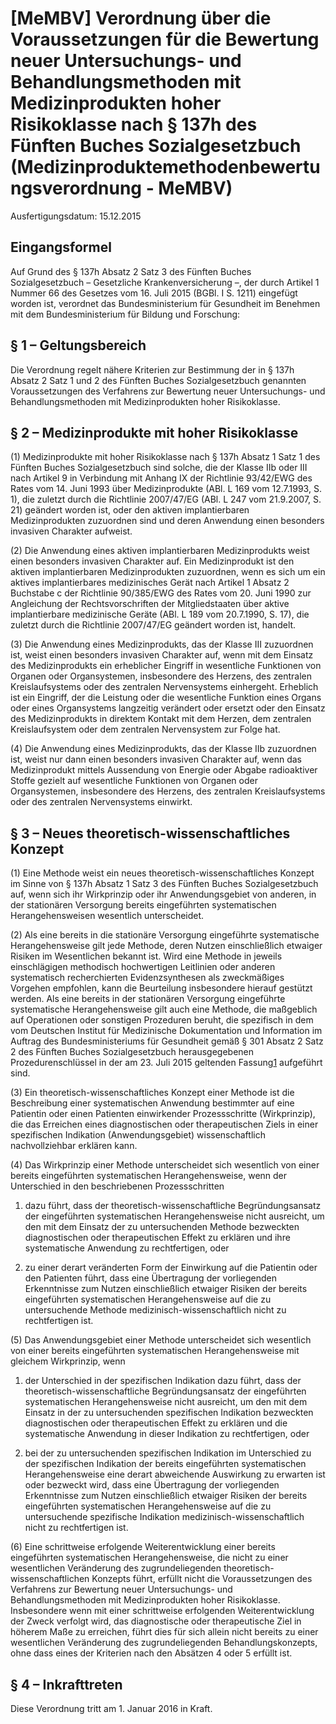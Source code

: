 # [MeMBV] Verordnung über die Voraussetzungen für die Bewertung neuer Untersuchungs- und Behandlungsmethoden mit Medizinprodukten hoher Risikoklasse nach § 137h des Fünften Buches Sozialgesetzbuch  (Medizinproduktemethodenbewertungsverordnung - MeMBV)

Ausfertigungsdatum: 15.12.2015

 

## Eingangsformel

Auf Grund des § 137h Absatz 2 Satz 3 des Fünften Buches Sozialgesetzbuch – Gesetzliche Krankenversicherung –, der durch Artikel 1 Nummer 66 des Gesetzes vom 16. Juli 2015 (BGBl. I S. 1211) eingefügt worden ist, verordnet das Bundesministerium für Gesundheit im Benehmen mit dem Bundesministerium für Bildung und Forschung:


## § 1 – Geltungsbereich

Die Verordnung regelt nähere Kriterien zur Bestimmung der in § 137h Absatz 2 Satz 1 und 2 des Fünften Buches Sozialgesetzbuch genannten Voraussetzungen des Verfahrens zur Bewertung neuer Untersuchungs- und Behandlungsmethoden mit Medizinprodukten hoher Risikoklasse.


## § 2 – Medizinprodukte mit hoher Risikoklasse

(1) Medizinprodukte mit hoher Risikoklasse nach § 137h Absatz 1 Satz 1 des Fünften Buches Sozialgesetzbuch sind solche, die der Klasse IIb oder III nach Artikel 9 in Verbindung mit Anhang IX der Richtlinie 93/42/EWG des Rates vom 14. Juni 1993 über Medizinprodukte (ABl. L 169 vom 12.7.1993, S. 1), die zuletzt durch die Richtlinie 2007/47/EG (ABl. L 247 vom 21.9.2007, S. 21) geändert worden ist, oder den aktiven implantierbaren Medizinprodukten zuzuordnen sind und deren Anwendung einen besonders invasiven Charakter aufweist.

(2) Die Anwendung eines aktiven implantierbaren Medizinprodukts weist einen besonders invasiven Charakter auf. Ein Medizinprodukt ist den aktiven implantierbaren Medizinprodukten zuzuordnen, wenn es sich um ein aktives implantierbares medizinisches Gerät nach Artikel 1 Absatz 2 Buchstabe c der Richtlinie 90/385/EWG des Rates vom 20. Juni 1990 zur Angleichung der Rechtsvorschriften der Mitgliedstaaten über aktive implantierbare medizinische Geräte (ABl. L 189 vom 20.7.1990, S. 17), die zuletzt durch die Richtlinie 2007/47/EG geändert worden ist, handelt.

(3) Die Anwendung eines Medizinprodukts, das der Klasse III zuzuordnen ist, weist einen besonders invasiven Charakter auf, wenn mit dem Einsatz des Medizinprodukts ein erheblicher Eingriff in wesentliche Funktionen von Organen oder Organsystemen, insbesondere des Herzens, des zentralen Kreislaufsystems oder des zentralen Nervensystems einhergeht. Erheblich ist ein Eingriff, der die Leistung oder die wesentliche Funktion eines Organs oder eines Organsystems langzeitig verändert oder ersetzt oder den Einsatz des Medizinprodukts in direktem Kontakt mit dem Herzen, dem zentralen Kreislaufsystem oder dem zentralen Nervensystem zur Folge hat.

(4) Die Anwendung eines Medizinprodukts, das der Klasse IIb zuzuordnen ist, weist nur dann einen besonders invasiven Charakter auf, wenn das Medizinprodukt mittels Aussendung von Energie oder Abgabe radioaktiver Stoffe gezielt auf wesentliche Funktionen von Organen oder Organsystemen, insbesondere des Herzens, des zentralen Kreislaufsystems oder des zentralen Nervensystems einwirkt.


## § 3 – Neues theoretisch-wissenschaftliches Konzept

(1) Eine Methode weist ein neues theoretisch-wissenschaftliches Konzept im Sinne von § 137h Absatz 1 Satz 3 des Fünften Buches Sozialgesetzbuch auf, wenn sich ihr Wirkprinzip oder ihr Anwendungsgebiet von anderen, in der stationären Versorgung bereits eingeführten systematischen Herangehensweisen wesentlich unterscheidet.

(2) Als eine bereits in die stationäre Versorgung eingeführte systematische Herangehensweise gilt jede Methode, deren Nutzen einschließlich etwaiger Risiken im Wesentlichen bekannt ist. Wird eine Methode in jeweils einschlägigen methodisch hochwertigen Leitlinien oder anderen systematisch recherchierten Evidenzsynthesen als zweckmäßiges Vorgehen empfohlen, kann die Beurteilung insbesondere hierauf gestützt werden. Als eine bereits in der stationären Versorgung eingeführte systematische Herangehensweise gilt auch eine Methode, die maßgeblich auf Operationen oder sonstigen Prozeduren beruht, die spezifisch in dem vom Deutschen Institut für Medizinische Dokumentation und Information im Auftrag des Bundesministeriums für Gesundheit gemäß § 301 Absatz 2 Satz 2 des Fünften Buches Sozialgesetzbuch herausgegebenen Prozedurenschlüssel in der am 23. Juli 2015 geltenden Fassung<span id="FnR.F792336_01"></span><a href="#F792336_01" class="FnR">1</a></sup> aufgeführt sind.

(3) Ein theoretisch-wissenschaftliches Konzept einer Methode ist die Beschreibung einer systematischen Anwendung bestimmter auf eine Patientin oder einen Patienten einwirkender Prozessschritte (Wirkprinzip), die das Erreichen eines diagnostischen oder therapeutischen Ziels in einer spezifischen Indikation (Anwendungsgebiet) wissenschaftlich nachvollziehbar erklären kann.

(4) Das Wirkprinzip einer Methode unterscheidet sich wesentlich von einer bereits eingeführten systematischen Herangehensweise, wenn der Unterschied in den beschriebenen Prozessschritten

1. dazu führt, dass der theoretisch-wissenschaftliche Begründungsansatz der eingeführten systematischen Herangehensweise nicht ausreicht, um den mit dem Einsatz der zu untersuchenden Methode bezweckten diagnostischen oder therapeutischen Effekt zu erklären und ihre systematische Anwendung zu rechtfertigen, oder

2. zu einer derart veränderten Form der Einwirkung auf die Patientin oder den Patienten führt, dass eine Übertragung der vorliegenden Erkenntnisse zum Nutzen einschließlich etwaiger Risiken der bereits eingeführten systematischen Herangehensweise auf die zu untersuchende Methode medizinisch-wissenschaftlich nicht zu rechtfertigen ist.

(5) Das Anwendungsgebiet einer Methode unterscheidet sich wesentlich von einer bereits eingeführten systematischen Herangehensweise mit gleichem Wirkprinzip, wenn

1. der Unterschied in der spezifischen Indikation dazu führt, dass der theoretisch-wissenschaftliche Begründungsansatz der eingeführten systematischen Herangehensweise nicht ausreicht, um den mit dem Einsatz in der zu untersuchenden spezifischen Indikation bezweckten diagnostischen oder therapeutischen Effekt zu erklären und die systematische Anwendung in dieser Indikation zu rechtfertigen, oder

2. bei der zu untersuchenden spezifischen Indikation im Unterschied zu der spezifischen Indikation der bereits eingeführten systematischen Herangehensweise eine derart abweichende Auswirkung zu erwarten ist oder bezweckt wird, dass eine Übertragung der vorliegenden Erkenntnisse zum Nutzen einschließlich etwaiger Risiken der bereits eingeführten systematischen Herangehensweise auf die zu untersuchende spezifische Indikation medizinisch-wissenschaftlich nicht zu rechtfertigen ist.

(6) Eine schrittweise erfolgende Weiterentwicklung einer bereits eingeführten systematischen Herangehensweise, die nicht zu einer wesentlichen Veränderung des zugrundeliegenden theoretisch-wissenschaftlichen Konzepts führt, erfüllt nicht die Voraussetzungen des Verfahrens zur Bewertung neuer Untersuchungs- und Behandlungsmethoden mit Medizinprodukten hoher Risikoklasse. Insbesondere wenn mit einer schrittweise erfolgenden Weiterentwicklung der Zweck verfolgt wird, das diagnostische oder therapeutische Ziel in höherem Maße zu erreichen, führt dies für sich allein nicht bereits zu einer wesentlichen Veränderung des zugrundeliegenden Behandlungskonzepts, ohne dass eines der Kriterien nach den Absätzen 4 oder 5 erfüllt ist.


## § 4 – Inkrafttreten

Diese Verordnung tritt am 1. Januar 2016 in Kraft.
